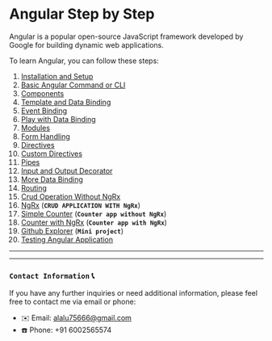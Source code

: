 # Angular Step by Step

Angular is a popular open-source JavaScript framework developed by Google for building dynamic web applications.

To learn Angular, you can follow these steps:

1. [Installation and Setup](https://github.com/alalUDDIN123/angular_practice/tree/installation_and_setup)
2. [Basic Angular Command or CLI](https://github.com/alalUDDIN123/angular_practice/tree/common_command)
3. [Components](https://github.com/alalUDDIN123/angular_practice/tree/components)
4. [Template and Data Binding](https://github.com/alalUDDIN123/angular_practice/tree/template_and_data_binding)
5. [Event Binding](https://github.com/alalUDDIN123/angular_practice/tree/event_binding)
6. [Play with Data Binding](https://github.com/alalUDDIN123/angular_practice/tree/play_with_data_binding)
7. [Modules](https://github.com/alalUDDIN123/angular_practice/tree/module)
8. [Form Handling](https://github.com/alalUDDIN123/angular_practice/tree/form_handling)
9. [Directives](https://github.com/alalUDDIN123/angular_practice/tree/directives)
10. [Custom Directives](https://github.com/alalUDDIN123/angular_practice/tree/custom_directive)
11. [Pipes](https://github.com/alalUDDIN123/angular_practice/tree/pipes)
12. [Input and Output Decorator](https://github.com/alalUDDIN123/angular_practice/tree/input_output_decorator)
13. [More Data Binding](https://github.com/alalUDDIN123/angular_practice/tree/more_data_binding)
14. [Routing](https://github.com/alalUDDIN123/angular_practice/tree/routing)
15. [Crud Operation Without NgRx](https://github.com/alalUDDIN123/angular_practice/tree/crud_operation_without_state_management)
16. [NgRx](https://github.com/alalUDDIN123/angular_practice/tree/state_NgRx) (**`CRUD APPLICATION WITH NgRx`**)
17. [Simple Counter](https://github.com/alalUDDIN123/angular_practice/tree/simple_counter) (**`Counter app without NgRx`**)
18. [Counter with NgRx](https://github.com/alalUDDIN123/angular_practice/tree/state_managments_ngrx) (**`Counter app with NgRx`**)
19. [Github Explorer](https://github.com/alalUDDIN123/angular_practice/tree/github_explorer) (**`Mini project`**)
20. [Testing Angular Application](https://github.com/alalUDDIN123/angular_practice/tree/testing_angular_application) 


---
---
### `Contact Information` 📞

If you have any further inquiries or need additional information, please feel free to contact me via email or phone:

- ✉️ Email: alalu75666@gmail.com
- ☎️ Phone: +91 6002565574